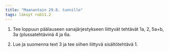 ```yaml
---
title: "Maanantain 29.8. tunnille"
tags: läksyt rub11.2
---
```


1. Tee loppuun päälauseen sanajärjestykseen liittyvät tehtävät 1a, 2, 5a+b, 3a (plussatehtävinä 4 ja 6a.

2. Lue ja suomenna text 3 ja tee siihen liittyvä sisältötehtävä 1.